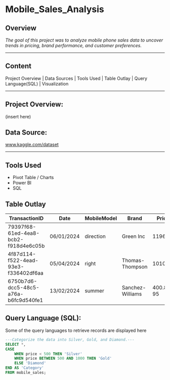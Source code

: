 # Mobile_Sales_Analysis

## Overview
_The goal of this project was to analyze mobile phone sales data to uncover trends in pricing, brand performance, and customer preferences._

---
## Content
Project Overview | Data Sources | Tools Used | Table Outlay | Query Language(SQL) | Visualization

---
## Project Overview:
(insert here)

## Data Source:
www.kaggle.com/dataset

---
## Tools Used
+ Pivot Table / Charts
+ Power BI
+ SQL

## Table Outlay
TransactionID	| Date | MobileModel |	Brand |	Price |	UnitsSold	| TotalRevenue |	CustomerAge |	CustomerGender |	Location	| PaymentMethod
|---|---|----|----|----|----|----|----|---|----|---|
|79397f68-61ed-4ea8-bcb2-f918d4e6c05b	|06/01/2024	|direction	|Green Inc	|1196.95	|85	|28002.8	|32	|Female	|Port Erik	|Online|
|4f87d114-f522-4ead-93e3-f336402df6aa	|05/04/2024	|right	|Thomas-Thompson	|1010.34	|64	|2378.82	|55	|Female	|East |Linda	|Credit Card|
|6750b7d6-dcc5-48c5-a76a-b6fc9d540fe1	|13/02/2024	|summer	|Sanchez-Williams	|400.8	95	|31322.56	|57	|Male	|East |Angelicastad	|Online|

## Query Language (SQL):
Some of the query languages to retrieve records are displayed here
```SQL
---Categorize the data into Silver, Gold, and Diamond.---
SELECT *,
CASE
	WHEN price < 500 THEN 'Silver'
	WHEN price BETWEEN 500 AND 1000 THEN 'Gold'
	ELSE 'Diamond'
END AS 'Category'
FROM mobile_sales;
```

